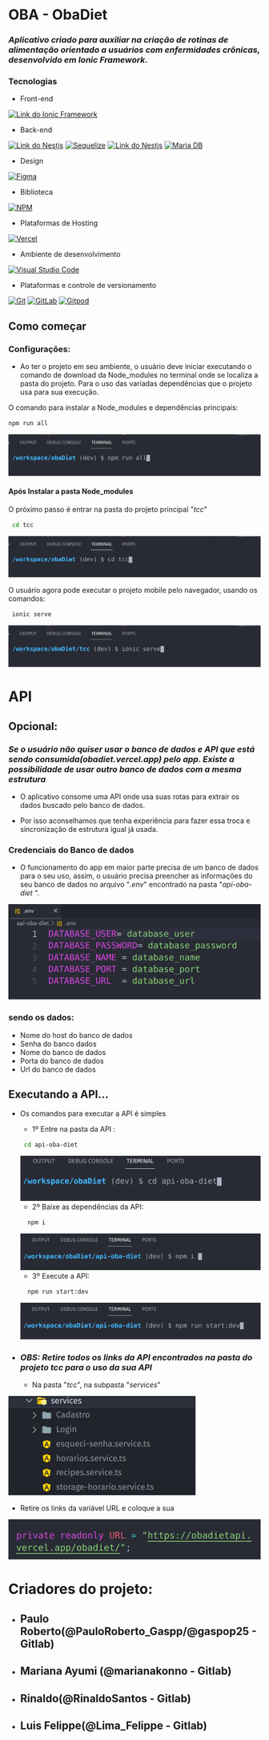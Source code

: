 # OBA - ObaDiet 


### _Aplicativo criado para auxiliar na criação de rotinas de alimentação orientado a usuários com enfermidades crônicas, desenvolvido em Ionic Framework._

### Tecnologias 
- Front-end

[![Link do Ionic Framework](https://img.shields.io/badge/Ionic-%233880FF.svg?style=for-the-badge&logo=Ionic&logoColor=white)](https://ionicframework.com/)

- Back-end

[![Link do Nestjs](https://img.shields.io/badge/nestjs-%23E0234E.svg?style=for-the-badge&logo=nestjs&logoColor=white)](https://nestjs.com/)
[![Sequelize](https://img.shields.io/badge/Sequelize-52B0E7?style=for-the-badge&logo=Sequelize&logoColor=white)](https://sequelize.org)
[![Link do Nestjs](https://img.shields.io/badge/-Swagger-%23Clojure?style=for-the-badge&logo=swagger&logoColor=white)]((https://swagger.io/))
[![Maria DB](https://img.shields.io/badge/MariaDB-003545?style=for-the-badge&logo=mariadb&logoColor=white)](https://mariadb.org/)

- Design 

[![Figma](https://img.shields.io/badge/figma-%23F24E1E.svg?style=for-the-badge&logo=figma&logoColor=white)](https://www.figma.com/)

- Biblioteca 

[![NPM](https://img.shields.io/badge/NPM-%23CB3837.svg?style=for-the-badge&logo=npm&logoColor=white)](https://www.npmjs.com/)

- Plataformas de Hosting

[![Vercel](https://img.shields.io/badge/vercel-%23000000.svg?style=for-the-badge&logo=vercel&logoColor=white)](https://vercel.com/)

- Ambiente de desenvolvimento 

[![Visual Studio Code](https://img.shields.io/badge/Visual%20Studio%20Code-0078d7.svg?style=for-the-badge&logo=visual-studio-code&logoColor=white)](https://code.visualstudio.com/)

- Plataformas e controle de versionamento

[![Git](https://img.shields.io/badge/git-%23F05033.svg?style=for-the-badge&logo=git&logoColor=white)](https://git-scm.com/)
[![GitLab](https://img.shields.io/badge/gitlab-%23181717.svg?style=for-the-badge&logo=gitlab&logoColor=white)](https://gitlab.com/)
[	![Gitpod](https://img.shields.io/badge/gitpod-f06611.svg?style=for-the-badge&logo=gitpod&logoColor=white)](https://gitpod.io/)

## Como começar


### Configurações: 

- Ao ter o projeto em seu ambiente, o usuário deve iniciar executando o comando de download da Node_modules no terminal onde se localiza a pasta do projeto. Para o uso das variadas dependências que o projeto usa para sua execução.

O comando para instalar a Node_modules e dependências principais:

```sh
npm run all 
```
<img src="tcc/src/assets/images/readme_Imagens/npmRunAll.png">


#### Após Instalar a pasta Node_modules 

O próximo passo é entrar na pasta do projeto principal "_tcc_"

```sh
 cd tcc 
```
<img src="tcc/src/assets/images/readme_Imagens/cdTCC.png">

O usuário agora pode executar o projeto mobile pelo navegador, usando os comandos:

```sh
 ionic serve
```
<img src="tcc/src/assets/images/readme_Imagens/IonicServe.png">




# API
## Opcional: 
### _Se o usuário não quiser usar o banco de dados e API que está sendo consumida(obadiet.vercel.app) pelo app. Existe a possibilidade de usar outro banco de dados com a mesma estrutura_

 - O aplicativo consome uma API onde usa  suas rotas para extrair os dados buscado pelo banco de dados.

- Por isso aconselhamos que tenha experiência para fazer essa troca e sincronização de estrutura igual já usada.

### Credenciais do Banco de dados

- O funcionamento do app em maior parte precisa de um banco de dados para o seu uso, assim, o usuário precisa preencher as informações do seu banco de dados no arquivo "_.env_" encontrado na pasta "_api-oba-diet_ ".

<img src="tcc/src/assets/images/readme_Imagens/Imagem_.env.png">


### sendo os dados: 
 - Nome do host do banco de dados
 - Senha do banco dados
 - Nome do banco de dados
 - Porta do banco de dados
 - Url do banco de dados


 ## Executando a API...

- Os comandos para executar a API é simples
  - 1º Entre na pasta da API :
  ```sh
   cd api-oba-diet
  ```
  <img src="tcc/src/assets/images/readme_Imagens/cdAPI.png">

    - 2º Baixe as dependências da API:
  ```sh
    npm i 
  ```
   <img src="tcc/src/assets/images/readme_Imagens/npmI.png">

  - 3º Execute a API:
  ```sh
    npm run start:dev
  ```
   <img src="tcc/src/assets/images/readme_Imagens/executandoAPI.png">


- ### _OBS: Retire todos os links da API encontrados na pasta do projeto _tcc_ para o uso da sua API_

  - Na pasta "_tcc_", na subpasta "_services_"  
<img src="tcc/src/assets/images/readme_Imagens/services.png">

  - Retire os links da variável URL e coloque a sua
<img src="tcc/src/assets/images/readme_Imagens/linkDasServices.png"> 


# Criadores do projeto:
   - ## Paulo Roberto(@PauloRoberto_Gaspp/@gaspop25 - Gitlab)
   - ## Mariana Ayumi (@marianakonno - Gitlab)
   - ## Rinaldo(@RinaldoSantos - Gitlab)
   - ## Luis Felippe(@Lima_Felippe - Gitlab)
